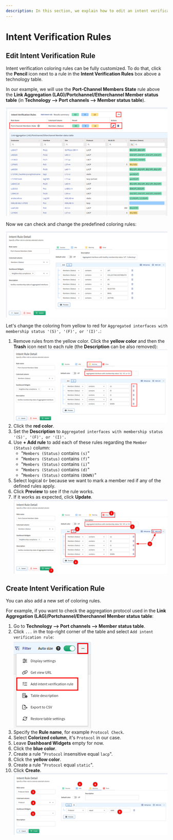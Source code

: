 ```yaml
---
description: In this section, we explain how to edit an intent verification rule or create a new one.
---
```


# Intent Verification Rules

## Edit Intent Verification Rule

Intent verification coloring rules can be fully customized. To do that, click
the **Pencil** icon next to a rule in the **Intent Verification Rules** box
above a technology table.

In our example, we will use the **Port-Channel Members State** rule above the
**Link Aggregation (LAG)/Portchannel/Etherchannel Member status table** (in
**Technology --> Port channels --> Member status table**).

![Port-Channel Members State intent rule](intent_rules/port-channel_members_state_intent_rule.png)

Now we can check and change the predefined coloring rules:

![Intent Rule Detail](intent_rules/intent_rule_detail.png)

Let's change the coloring from yellow to red for `Aggregated interfaces with
membership status '(S)', '(F)', or '(I)'.`:

1. Remove rules from the yellow color. Click the **yellow color** and then the
   **Trash** icon next to each rule (the **Description** can be also removed):  
   ![Remove rules from color/state](intent_rules/remove_rules_from_color_state.png)
2. Click the **red color**.
3. Set the **Description** to `Aggregated interfaces with membership status
   '(S)', '(F)', or '(I)'.`
4. Use **+ Add rule** to add each of these rules regarding the `Member (Status)`
   column:
   - "`Members (Status)` contains `(s)`"
   - "`Members (Status)` contains `(f)`"
   - "`Members (Status)` contains `(i)`"
   - "`Members (Status)` contains `(d)`"
   - "`Members (Status)` contains `(DOWN)`"
5. Select logical `Or` because we want to mark a member red if any of the
   defined rules apply.
6. Click **Preview** to see if the rule works.
7. If it works as expected, click **Update**.
   ![Add rules in color/state](intent_rules/add_rules_in_color_state.png)

## Create Intent Verification Rule

You can also add a new set of coloring rules.

For example, if you want to check the aggregation protocol used in the **Link
Aggregation (LAG)/Portchannel/Etherchannel Member status table**:

1. Go to **Technology --> Port channels --> Member status table**.
2. Click `...` in the top-right corner of the table and select `Add intent
   verification rule`:  
   ![Add intent verification rule option](intent_rules/add_intent_verification_rule_option.png)
3. Specify the **Rule name**, for example `Protocol Check`.
4. Select **Colorized column**, it's `Protocol` in our case.
5. Leave **Dashboard Widgets** empty for now.
6. Click the **blue color**.
7. Create a rule "`Protocol` insensitive equal `lacp`".
8. Click the **yellow color**.
9. Create a rule "`Protocol` equal `static`".
10. Click **Create**.  
    ![Create intent verification rule](intent_rules/create_intent_verification_rule.png)
